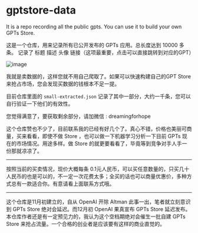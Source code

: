 # gptstore-data
It is a repo recording all the public gpts. You can use it to build your own GPTs Store.

这是一个仓库，用来记录所有已公开发布的 GPTs 应用。总长度达到 10000 多条。 
记录了 标题 描述 头像 链接（这项最重要，点击可以直接跳转到对应的GPT）

![image](https://github.com/sudo888samewick/gptstore-data/assets/150644414/9c736d92-931e-46b2-9bf5-ca046cebfdab)



我就是卖数据的，这样您就不用自己爬取了。如果可以快速构建自己的GPT Store来抢占市场，您会发现买数据的钱根本不足一提。

目前仓库里面的 `small-extracted.json` 记录了其中一部分，大约一千条，您可以自行验证一下他们的有效性。


您觉得满意了，要获取剩余部分，请加微信 : dreamingforhope

这个仓库赞也不少了，目前联系我的已经有好几个了。真心不错，价格也美丽可商量，买来看看，即使不做 Store ，也可以做一下机器学习分析一下目前 GPTs 现在的市场情况。用途多样。做 Store 的就更要看看了，毕竟等到竞争对手人手一份那就凉凉了。

------------------------------
按照当前的买卖情况，现价大概每条 0.1元人民币，可以买任意数量的，只买几十人民币的也是可以的，不一定一次花费太多；全买的话也可以商量优惠价，多种方式总有一款适合你。有意请看上面联系方式哦。

--------------------------------
这个仓库是11月初建立的，自从 OpenAI 开除 Altman 此事一出，笔者就立刻意识到 GPTs Store 绝对会延迟。而12月初 OpenAI 果真宣布 GPTs Store 延迟发布。本仓库作者还是有一定预见力的，我认为这个空档期绝对会催生一批自建 GPTs Store 来抢占流量。一个合格的创业者是应该要有这样的商业直觉的。
